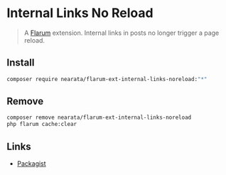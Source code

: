# Internal Links No Reload

> A [Flarum](http://flarum.org) extension. Internal links in posts no longer trigger a page reload.

## Install

```sh
composer require nearata/flarum-ext-internal-links-noreload:"*"
```

## Remove

```sh
composer remove nearata/flarum-ext-internal-links-noreload
php flarum cache:clear
```

## Links

- [Packagist](https://packagist.org/packages/nearata/flarum-ext-internal-links-noreload)
